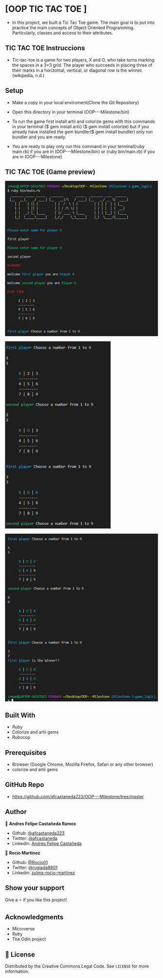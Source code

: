 # [OOP TIC TAC TOE ]

- In this project, we built a Tic Tac Toe game. The main goal is to put into practice the main concepts of Object Oriented Programming. Particularly, classes and access to their attributes.


## TIC TAC TOE Instruccions

- Tic-tac-toe is a game for two players, X and O, who take turns marking the spaces in a 3×3 grid. The player who succeeds in placing three of their marks in a horizontal, vertical, or diagonal row is the winner.(wikipedia, n.d.)
 
## Setup

- Make a copy in your local enviroment(Clone the Git Repository)

- Open this directory in your terminal   (OOP---Milestone/bin)

- To run the game first install artii and colorize gems with this commands in your terminal
($ gem install artii) ($ gem install colorize) but if you already have installed the gem bundler($ gem install bundler) only run bundler and you are ready.

- You are ready to play only run this command in your terminal(ruby main.rb) if you are in (OOP---Milestone/bin) or (ruby bin/main.rb) if you are in (OOP---Milestone) 

## TIC TAC TOE (Game preview)

![screenshot](./images/t1.PNG)

![screenshot](./images/t2.PNG)

![screenshot](./images/t3.PNG)


## Built With

- Ruby
- Colorize and artii gems
- Rubocop


## Prerequisites

- Browser (Google Chrome, Mozilla Firefox, Safari or any other browser)
- colorize and artii gems

## GitHub Repo

-  https://github.com/afcastaneda223/OOP---Milestone/tree/master


## Author

👤 **Andres Felipe Castañeda Ramos**

- Github: [@afcastaneda223](https://github.com/afcastaneda223)
- Twitter: [@afcastaneda](https://twitter.com/afcastaneda)
- Linkedin: [Andres Felipe Castañeda](www.linkedin.com/in/andres-castaneda223)

👤 **Rocio Martinez**

- Github: [@Rocio01](https://github.com/Rocio01)
- Twitter: [@rugiada8801](https://twitter.com/rugiada8801)
- Linkedin: [zulma-rocio-martinez](https://www.linkedin.com/in/zulma-rocio-martinez/)


## Show your support

Give a ⭐️ if you like this project!

## Acknowledgments

- Microverse
- Ruby
- The Odin project

## 📝 License

Distributed by the Creative Commons Legal Code. See `LICENSE` for more information.
